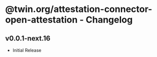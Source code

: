 # @twin.org/attestation-connector-open-attestation - Changelog

## v0.0.1-next.16

- Initial Release
